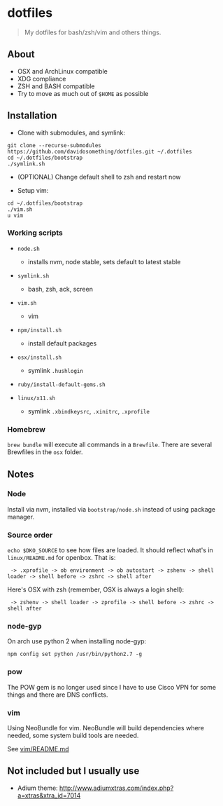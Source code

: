 # dotfiles

> My dotfiles for bash/zsh/vim and others things.

## About

- OSX and ArchLinux compatible
- XDG compliance
- ZSH and BASH compatible
- Try to move as much out of `$HOME` as possible

## Installation

- Clone with submodules, and symlink:

```
git clone --recurse-submodules https://github.com/davidosomething/dotfiles.git ~/.dotfiles
cd ~/.dotfiles/bootstrap
./symlink.sh
```

- (OPTIONAL) Change default shell to zsh and restart now

- Setup vim:

```
cd ~/.dotfiles/bootstrap
./vim.sh
u vim
```

### Working scripts

- `node.sh`
  - installs nvm, node stable, sets default to latest stable

- `symlink.sh`
  - bash, zsh, ack, screen

- `vim.sh`
  - vim

- `npm/install.sh`
  - install default packages

- `osx/install.sh`
  - symlink `.hushlogin`

- `ruby/install-default-gems.sh`

- `linux/x11.sh`
  - symlink `.xbindkeysrc`, `.xinitrc`, `.xprofile`

### Homebrew

`brew bundle` will execute all commands in a `Brewfile`. There are several
Brewfiles in the `osx` folder.

## Notes

### Node

Install via nvm, installed via `bootstrap/node.sh` instead of using package
manager.

### Source order

`echo $DKO_SOURCE` to see how files are loaded. It should reflect what's in
`linux/README.md` for openbox. That is:

```
 -> .xprofile -> ob environment -> ob autostart -> zshenv -> shell loader -> shell before -> zshrc -> shell after
```

Here's OSX with zsh (remember, OSX is always a login shell):

```
 -> zshenv -> shell loader -> zprofile -> shell before -> zshrc -> shell after
```

### node-gyp

On arch use python 2 when installing node-gyp:

```
npm config set python /usr/bin/python2.7 -g
```

### pow

The POW gem is no longer used since I have to use Cisco VPN for some things and
there are DNS conflicts.

### vim

Using NeoBundle for vim. NeoBundle will build dependencies where needed, some
system build tools are needed.

See [vim/README.md](https://github.com/davidosomething/dotfiles/blob/master/vim/README.md)

## Not included but I usually use

- Adium theme: http://www.adiumxtras.com/index.php?a=xtras&xtra_id=7014

